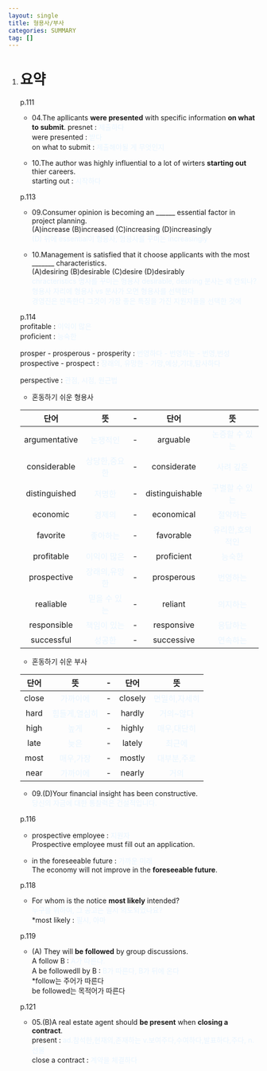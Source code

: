 ```yaml
---
layout: single
title: 형용사/부사
categories: SUMMARY
tag: []
---
```


1. # 요약
   p.111   
   - 04.The apllicants __were presented__ with specific information __on what to submit__.
   presnet : <span style="color:#E8F5FF">제출하다</span>   
   were presented : <span style="color:#E8F5FF">받다</span>   
   on what to submit : <span style="color:#E8F5FF">제출해야될 게 무엇인지</span>

   - 10.The author was highly influential to a lot of wirters __starting out__ thier careers.   
   starting out : <span style="color:#E8F5FF">시작하다</span>   

   p.113   
   - 09.Consumer opinion is becoming an ______ essential factor in project planning.   
   (A)increase (B)increased (C)increasing (D)increasingly   
   <span style="color:#E8F5FF">(D) 뒤에 essential이 형용사, 형용사를 꾸미는 increasingly</span>   

   - 10.Management is satisfied that it choose applicants with the most _______ characteristics.   
   (A)desiring (B)desirable (C)desire (D)desirably   
   <span style="color:#E8F5FF">chracteristics 명사를 꾸미는 형용사 desirable, desiring 분사는 왜 안되나? 형용사 자리에 형용사 vs 분사가 오면 형용사를 선택한다</span>   
   <span style="color:#E8F5FF">경영진은 만족한다 그것이 가장 좋은 특징을 가진 지원자들을 선택한 것에</span>   

   p.114   
   profitable : <span style="color:#E8F5FF">이익이 많은</span>   
   proficient : <span style="color:#E8F5FF">능숙한</span>   
   
   prosper - prosperous - prosperity : <span style="color:#E8F5FF">번영하다 - 번영하는 - 번영,번성</span>   
   prospective - prospect : <span style="color:#E8F5FF">장래의, 유망한 - 가망,예상,기대,탐사하다</span>

   perspective : <span style="color:#E8F5FF">관점, 시점, 원근법</span>   

   - 혼동하기 쉬운 형용사   

   |    단어     |                  뜻                |      -      |     단어     |                   뜻               |
   |:-----------:|:----------------------------------:|:----------:|:------------:|:----------------------------------:|
   |argumentative|  <span style="color:#E8F5FF">논쟁적인</span>   |-|arguable|<span style="color:#E8F5FF">논증할 수 있는</span>|
   |considerable |<span style="color:#E8F5FF">상당한,중요한</span>|-|considerate|<span style="color:#E8F5FF">사려 깊은</span>|
   |distinguished|<span style="color:#E8F5FF">저명한</span>|-|distinguishable|<span style="color:#E8F5FF">구별할 수 있는</span>|
   |   economic  |<span style="color:#E8F5FF">경제의</span>|-|economical|<span style="color:#E8F5FF">절약하는</span>|
   |   favorite  |  <span style="color:#E8F5FF">좋아하는</span>  |-|favorable|<span style="color:#E8F5FF">유리한,호의적인</span>|
   | profitable  | <span style="color:#E8F5FF">이익이 많은</span> |-|proficient|<span style="color:#E8F5FF">능숙한</span>|
   | prospective |<span style="color:#E8F5FF">장래의,유망한</span>|-|prosperous|<span style="color:#E8F5FF">번영하는</span>|
   |  realiable  |<span style="color:#E8F5FF">믿을 수 있는</span>|-|reliant|<span style="color:#E8F5FF">의지하는</span>|
   | responsible | <span style="color:#E8F5FF">책임이 있는</span> |-|responsive|<span style="color:#E8F5FF">응답하는</span>|
   |  successful |    <span style="color:#E8F5FF">성공한</span>  |-|successive|<span style="color:#E8F5FF">연속하는</span>|

   - 혼동하기 쉬운 부사   

   |     단어     |                뜻             |      -      |     단어     |                   뜻               |
   |:-----------:|:----------------------------------:|:----------:|:------------:|:----------------------------------:|
   |close|<span style="color:#E8F5FF">가까이에</span>|-|closely|<span style="color:#E8F5FF">면밀히,자세히</span>|
   |hard|<span style="color:#E8F5FF">힘들게,열심히</span>|-|hardly|<span style="color:#E8F5FF">거의~않다</span>|
   |high|<span style="color:#E8F5FF">높게</span>|-|highly|<span style="color:#E8F5FF">매우,대단히</span>|
   |late|<span style="color:#E8F5FF">늦은</span>|-|lately|<span style="color:#E8F5FF">최근에</span>|
   |most|<span style="color:#E8F5FF">매우,가장</span>|-|mostly|<span style="color:#E8F5FF">대부분,주로</span>|
   |near|<span style="color:#E8F5FF">가까이에</span>|-|nearly|<span style="color:#E8F5FF">거의</span>|

   - 09.(D)Your financial insight has been constructive.   
   <span style="color:#E8F5FF">당신의 자금에 대한 통찰력은 건설적입니다.</span>   
   
   p.116   
   - prospective employee : <span style="color:#E8F5FF">지원자</span>   
   Prospective employee must fill out an application.   

   - in the foreseeable future : <span style="color:#E8F5FF">가까운 미래</span>   
   The economy will not improve in the __foreseeable future__.   

   p.118   
   - For whom is the notice __most likely__ intended?   
   <span style="color:#E8F5FF">누구를 위하여, 그 공고는 필시 의도되었나요?</span>   
   *most likely : <span style="color:#E8F5FF">필시, 아마</span>   

   p.119   
   - (A) They will __be followed__ by  group discussions.   
   A follow B : <span style="color:#E8F5FF">A가 따른다.</span>   
   A be followedll by B : <span style="color:#E8F5FF">B가 따른다, 
   B가 뒤에 온다</span>   
   *follow는 주어가 따른다   
   be followed는 목적어가 따른다   

   p.121   
   - 05.(B)A real estate agent should __be present__ when __closing a contract__.   
   present : <span style="color:#E8F5FF">ad.참석한,현재의,존재하는 v.보여주다,수여하다,발표하다,주다, n.선물</span>   
   close a contract : <span style="color:#E8F5FF">계약을 체결하다</span>   
   
   
   






